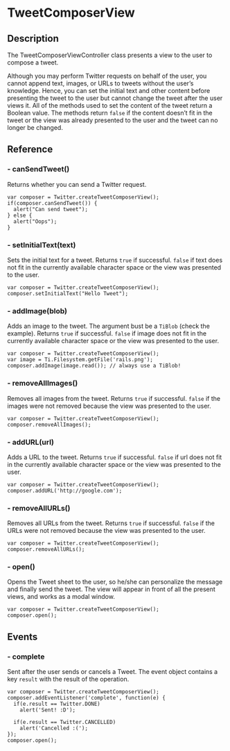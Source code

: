 # TweetComposerView

## Description

The TweetComposerViewController class presents a view to the user to compose a tweet.

Although you may perform Twitter requests on behalf of the user, you cannot
append text, images, or URLs to tweets without the user’s knowledge. Hence, you
can set the initial text and other content before presenting the tweet to the
user but cannot change the tweet after the user views it. All of the methods
used to set the content of the tweet return a Boolean value. The methods return
`false` if the content doesn’t fit in the tweet or the view was already presented to
the user and the tweet can no longer be changed.

## Reference

### - canSendTweet()

Returns whether you can send a Twitter request.

    var composer = Twitter.createTweetComposerView();
    if(composer.canSendTweet()) {
      alert("Can send tweet");
    } else {
      alert("Oops");
    }

### - setInitialText(text)

Sets the initial text for a tweet. Returns `true` if successful. `false` if text does not fit in the currently
available character space or the view was presented to the user.

    var composer = Twitter.createTweetComposerView();
    composer.setInitialText("Hello Tweet");

### - addImage(blob)

Adds an image to the tweet. The argument bust be a `TiBlob` (check the example). Returns `true` if successful. `false`
if image does not fit in the currently available character space or the view was presented to the user.


    var composer = Twitter.createTweetComposerView();
    var image = Ti.Filesystem.getFile('rails.png');
    composer.addImage(image.read()); // always use a TiBlob!

### - removeAllImages()

Removes all images from the tweet. Returns `true` if successful. `false` if the images were not removed because the
view was presented to the user.

    var composer = Twitter.createTweetComposerView();
    composer.removeAllImages();

### - addURL(url)

Adds a URL to the tweet. Returns `true` if successful. `false` if url does not
fit in the currently available character space or the view was presented to the
user.

    var composer = Twitter.createTweetComposerView();
    composer.addURL('http://google.com');

### - removeAllURLs()

Removes all URLs from the tweet. Returns `true` if successful. `false` if the
URLs were not removed because the view was presented to the user.

    var composer = Twitter.createTweetComposerView();
    composer.removeAllURLs();

### - open()

Opens the Tweet sheet to the user, so he/she can personalize the message and finally send
the tweet. The view will appear in front of all the present views, and works as a modal
window.

    var composer = Twitter.createTweetComposerView();
    composer.open();

## Events

### - complete

Sent after the user sends or cancels a Tweet. The event object contains a key `result` with
the result of the operation.

    var composer = Twitter.createTweetComposerView();
    composer.addEventListener('complete', function(e) {
      if(e.result == Twitter.DONE)
        alert('Sent! :D');
      
      if(e.result == Twitter.CANCELLED)
        alert('Cancelled :(');
    });
    composer.open();

### 

